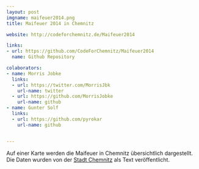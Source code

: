 ```yaml
---
layout: post
imgname: maifeuer2014.png
title: Maifeuer 2014 in Chemnitz

website: http://codeforchemnitz.de/Maifeuer2014

links:
- url: https://github.com/CodeForChemnitz/Maifeuer2014
  name: Github Repository

colaborators:
- name: Morris Jobke
  links:
  - url: https://twitter.com/MorrisJbk
    url-name: twitter
  - url: https://github.com/MorrisJobke
    url-name: github
- name: Gunter Solf
  links:
  - url: https://github.com/pyrokar
    url-name: github


---
```


Auf einer Karte werden die Maifeuer in Chemnitz übersichtlich dargestellt. Die Daten wurden von der [Stadt Chemnitz][] als Text veröffentlicht.

[Stadt Chemnitz]: http://www.sachsen-fernsehen.de/Aktuell/Chemnitz/Artikel/1353000/Liste-der-stattfindenden-Hexenfeuer-in-Chemnitz-2014/

